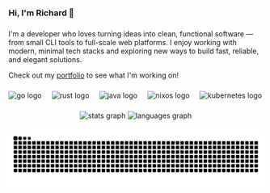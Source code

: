 ### Hi, I'm Richard 👋

###

I'm a developer who loves turning ideas into clean, functional software — from small CLI tools to full-scale web platforms. I enjoy working with modern, minimal tech stacks and exploring new ways to build fast, reliable, and elegant solutions.

Check out my [portfolio](https://dotkohlen.com) to see what I'm working on!

###

<div align="left">
  <img src="https://cdn.jsdelivr.net/gh/devicons/devicon/icons/go/go-original.svg" height="30" alt="go logo"  />
  <img width="12" />
  <img src="https://skillicons.dev/icons?i=rust" height="30" alt="rust logo"  />
  <img width="12" />
  <img src="https://cdn.jsdelivr.net/gh/devicons/devicon/icons/java/java-original.svg" height="30" alt="java logo"  />
  <img width="12" />
  <img src="https://cdn.jsdelivr.net/gh/devicons/devicon/icons/nixos/nixos-original.svg" height="30" alt="nixos logo"  />
  <img width="12" />
  <img src="https://cdn.jsdelivr.net/gh/devicons/devicon/icons/kubernetes/kubernetes-plain.svg" height="30" alt="kubernetes logo"  />
</div>

###

<div align="center">
  <img height="150" alt="stats graph" src="https://github-readme-stats.vercel.app/api?username=rajx88&hide_title=false&hide_rank=false&show_icons=true&include_all_commits=false&count_private=true&theme=neon&locale=en&hide_border=false&order=1&rank_icon=github"/>
  <img height="150" alt="languages graph" src="https://github-readme-stats.vercel.app/api/top-langs?username=rajx88&locale=en&hide_title=false&layout=compact&card_width=320&langs_count=10&theme=neon&hide_border=false&order=2&exclude_repo=dotfiles"   />
</div>

###

<img src="https://raw.githubusercontent.com/rajx88/rajx88/output/snake.svg" alt="Snake animation" />

###
